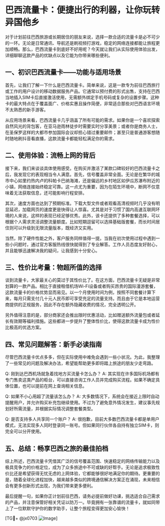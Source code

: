 # 巴西流量卡：便捷出行的利器，让你玩转异国他乡

对于计划前往巴西旅游或长期居住的朋友来说，选择一款合适的流量卡是必不可少的一环。无论是日常通讯、导航还是刷视频打游戏，稳定的网络连接都能让旅程更加顺畅。那么，巴西流量卡到底好不好用呢？今天就让我们从实际使用体验出发，详细聊聊这款产品的优缺点以及它能为你带来哪些便利。

## 一、初识巴西流量卡——功能与适用场景

首先，让我们了解一下什么是巴西流量卡。简单来说，这是一款专为前往巴西旅行或工作的用户设计的移动数据服务产品。它通常以预付费的形式出售，支持在巴西当地插入SIM卡后直接激活使用，无需额外绑定手机号码或复杂的设置步骤。这种卡的最大特点在于覆盖面广、价格实惠且操作简便，非常适合那些对巴西语言环境不太熟悉的新手游客。

从应用场景来看，巴西流量卡几乎涵盖了所有可能的需求。如果你是一个喜欢探索自然风光的背包客，在亚马逊雨林徒步时需要实时分享美景；或者你是商务人士，在圣保罗这样的大都市参加国际会议却担心错过重要邮件；甚至只是普通游客想随时随地刷抖音看直播，这款流量卡都能轻松满足你的需求。

## 二、使用体验：流畅上网的背后

接下来，我们来谈谈具体使用感受。在购买并激活了某款口碑较好的巴西流量卡之后，我发现它的表现相当令人满意。首先，信号覆盖非常全面。无论是在繁华的城市中心如里约热内卢的科帕卡巴纳海滩，还是偏远的乡村地区如伊瓜苏瀑布附近的小镇，网络连接始终稳定可靠。这一点尤为重要，因为在陌生环境中，断网不仅意味着无法获取信息，还可能影响行程安排。

其次，速度方面也达到了预期标准。下载大型文件或者观看高清视频时几乎没有明显延迟，加载网页的速度更是快得让人惊喜。尤其是对于习惯了国内高速互联网环境的人来说，这样的表现已经足够优秀。此外，该卡还提供了多种套餐选择，可以根据个人需求灵活调整流量额度。比如短期逗留可以选择基础版套餐，而长时间居住则可以升级到无限流量版本，既经济又实用。

当然，除了硬件性能之外，客户服务同样值得一提。当我在初次使用过程中遇到一些小问题时，通过官方客服热线很快就得到了专业解答。工作人员态度友好耐心，并且能够迅速解决我的疑问，让我感到十分安心。

## 三、性价比考量：物超所值的选择

谈到流量卡，大家最关心的莫过于其性价比了。在这方面，巴西流量卡无疑是非常划算的一款产品。相比于直接租借机场Wi-Fi设备或者购买昂贵的国际漫游套餐，这款流量卡的价格优势显而易见。以一个月使用时间为例，按照不同套餐计算下来，每月只需支付几十元人民币即可享受充足的流量支持。而且由于它是本地运营商提供的正规服务，因此不存在额外隐藏收费的情况，完全透明公开。

另外值得注意的是，部分商家还会推出限时优惠活动，比如赠送额外流量包或者延长有效期等福利措施。这些都进一步提升了整体性价比，使得这款流量卡成为性价比极高的优选方案。

## 四、常见问题解答：新手必读指南

尽管巴西流量卡优点多多，但在实际使用中难免会遇到一些小状况。为此，我整理了一些常见的问题及解决办法，希望能帮助更多即将踏上旅途的朋友少走弯路。

Q: 刚到达巴西机场就急着找地方买流量卡怎么办？
A: 其实现在许多国际机场都有专门售卖这类产品的柜台，可以直接咨询工作人员并完成购买流程。如果不确定具体位置，也可以提前在网上查询相关信息。

Q: 如果不小心用超了流量该怎么办？
A: 大多数情况下，系统会在接近上限时自动提醒用户，并允许购买补充包继续使用。不过为了避免意外情况发生，建议事先规划好所需流量，并根据实际情况调整套餐类型。

Q: 是否支持多人共享同一个账户？
A: 很抱歉，目前大多数巴西流量卡都是单用户模式，无法实现多人同时登录同一账号。但如果同行伙伴各自持有独立SIM卡，则完全可以分开使用。

## 五、总结：畅享巴西之旅的最佳拍档

综上所述，巴西流量卡凭借其广泛的信号覆盖范围、快速稳定的网络传输能力以及极具竞争力的价格定位，成为了众多旅途中不可或缺的好帮手。无论是追求极致性价比还是希望获得无忧无虑的上网体验，它都能够很好地满足你的期待。更重要的是，随着全球化进程加快，越来越多类似的跨境通信解决方案正在涌现，未来相信会有更多创新形式出现，为我们带来更多便利。

最后提醒一句，如果你正计划前往巴西，请务必提前做好功课，挑选适合自己需求的产品，并注意保管好相关凭证以防万一。毕竟拥有一张靠谱的流量卡，就如同带上了一位默默守护你的数字助手，让整个旅程变得更加安心愉快！

[TG💪+ @jx0703 ![Image](https://github.com/user-attachments/assets/dbca1d08-cadb-493c-b0ec-ad6f7a83f270)]